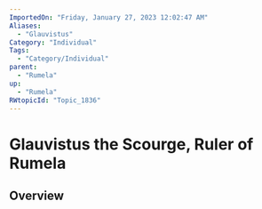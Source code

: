 ```yaml
---
ImportedOn: "Friday, January 27, 2023 12:02:47 AM"
Aliases:
  - "Glauvistus"
Category: "Individual"
Tags:
  - "Category/Individual"
parent:
  - "Rumela"
up:
  - "Rumela"
RWtopicId: "Topic_1836"
---
```

# Glauvistus the Scourge, Ruler of Rumela
## Overview
